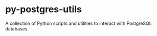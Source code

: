 # py-postgres-utils
A collection of Python scripts and utilities to interact with PostgreSQL databases.  
